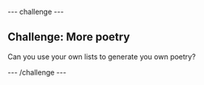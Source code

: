 \--- challenge \---

## Challenge: More poetry

Can you use your own lists to generate you own poetry?

\--- /challenge \---